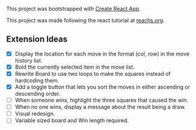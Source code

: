This project was bootstrapped with [Create React App](https://github.com/facebook/create-react-app).

This project was made following the react tutorial at [reactjs.org](https://reactjs.org/tutorial/tutorial.html#wrapping-up).

## Extension Ideas
- [x] Display the location for each move in the format (col, row) in the move history list.
- [x] Bold the currently selected item in the move list.
- [x] Rewrite Board to use two loops to make the squares instead of hardcoding them.
- [x] Add a toggle button that lets you sort the moves in either ascending or descending order.
- [ ] When someone wins, highlight the three squares that caused the win.
- [ ] When no one wins, display a message about the result being a draw.
- [ ] Visual redesign.
- [ ] Variable sized board and Win length required.
